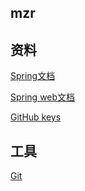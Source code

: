 ## mzr

## 资料
[Spring文档](https://spring.io/guides)

[Spring web文档](https://spring.io/guides/gs/serving-web-content/)

[GitHub keys](https://help.github.com/en/articles/generating-a-new-ssh-key-and-adding-it-to-the-ssh-agent#generating-a-new-ssh-key)
 
## 工具
[Git](https://git-scm.com/)